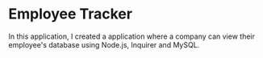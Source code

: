 # Employee Tracker
In this application, I created a application where a company can view their employee's database using Node.js, Inquirer and MySQL.
